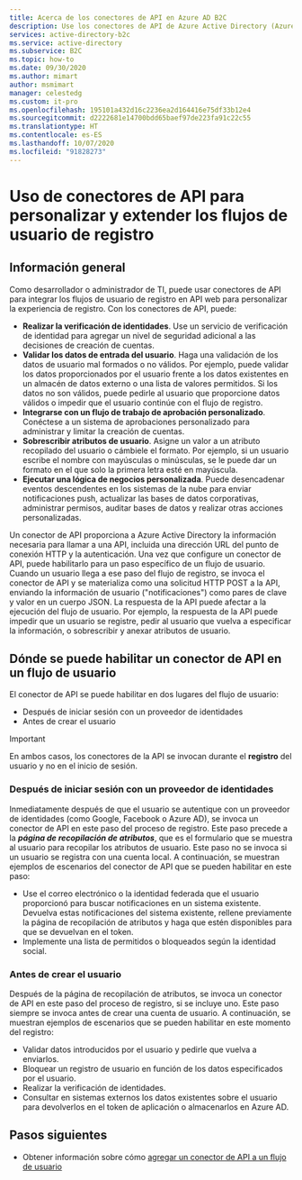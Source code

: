 ```yaml
---
title: Acerca de los conectores de API en Azure AD B2C
description: Use los conectores de API de Azure Active Directory (Azure AD) para personalizar y ampliar los flujos de usuario de registro con las API web.
services: active-directory-b2c
ms.service: active-directory
ms.subservice: B2C
ms.topic: how-to
ms.date: 09/30/2020
ms.author: mimart
author: msmimart
manager: celestedg
ms.custom: it-pro
ms.openlocfilehash: 195101a432d16c2236ea2d164416e75df33b12e4
ms.sourcegitcommit: d2222681e14700bdd65baef97de223fa91c22c55
ms.translationtype: HT
ms.contentlocale: es-ES
ms.lasthandoff: 10/07/2020
ms.locfileid: "91828273"
---
```

# <a name="use-api-connectors-to-customize-and-extend-sign-up-user-flows"></a>Uso de conectores de API para personalizar y extender los flujos de usuario de registro

## <a name="overview"></a>Información general 
Como desarrollador o administrador de TI, puede usar conectores de API para integrar los flujos de usuario de registro en API web para personalizar la experiencia de registro. Con los conectores de API, puede:

- **Realizar la verificación de identidades**. Use un servicio de verificación de identidad para agregar un nivel de seguridad adicional a las decisiones de creación de cuentas.
- **Validar los datos de entrada del usuario**. Haga una validación de los datos de usuario mal formados o no válidos. Por ejemplo, puede validar los datos proporcionados por el usuario frente a los datos existentes en un almacén de datos externo o una lista de valores permitidos. Si los datos no son válidos, puede pedirle al usuario que proporcione datos válidos o impedir que el usuario continúe con el flujo de registro.
- **Integrarse con un flujo de trabajo de aprobación personalizado**. Conéctese a un sistema de aprobaciones personalizado para administrar y limitar la creación de cuentas.
- **Sobrescribir atributos de usuario**. Asigne un valor a un atributo recopilado del usuario o cámbiele el formato. Por ejemplo, si un usuario escribe el nombre con mayúsculas o minúsculas, se le puede dar un formato en el que solo la primera letra esté en mayúscula. 
- **Ejecutar una lógica de negocios personalizada**. Puede desencadenar eventos descendentes en los sistemas de la nube para enviar notificaciones push, actualizar las bases de datos corporativas, administrar permisos, auditar bases de datos y realizar otras acciones personalizadas.

Un conector de API proporciona a Azure Active Directory la información necesaria para llamar a una API, incluida una dirección URL del punto de conexión HTTP y la autenticación. Una vez que configure un conector de API, puede habilitarlo para un paso específico de un flujo de usuario. Cuando un usuario llega a ese paso del flujo de registro, se invoca el conector de API y se materializa como una solicitud HTTP POST a la API, enviando la información de usuario ("notificaciones") como pares de clave y valor en un cuerpo JSON. La respuesta de la API puede afectar a la ejecución del flujo de usuario. Por ejemplo, la respuesta de la API puede impedir que un usuario se registre, pedir al usuario que vuelva a especificar la información, o sobrescribir y anexar atributos de usuario.

## <a name="where-you-can-enable-an-api-connector-in-a-user-flow"></a>Dónde se puede habilitar un conector de API en un flujo de usuario

El conector de API se puede habilitar en dos lugares del flujo de usuario:

- Después de iniciar sesión con un proveedor de identidades
- Antes de crear el usuario

> [!IMPORTANT]
> En ambos casos, los conectores de la API se invocan durante el **registro** del usuario y no en el inicio de sesión.

### <a name="after-signing-in-with-an-identity-provider"></a>Después de iniciar sesión con un proveedor de identidades

Inmediatamente después de que el usuario se autentique con un proveedor de identidades (como Google, Facebook o Azure AD), se invoca un conector de API en este paso del proceso de registro. Este paso precede a la ***página de recopilación de atributos***, que es el formulario que se muestra al usuario para recopilar los atributos de usuario. Este paso no se invoca si un usuario se registra con una cuenta local. A continuación, se muestran ejemplos de escenarios del conector de API que se pueden habilitar en este paso:

- Use el correo electrónico o la identidad federada que el usuario proporcionó para buscar notificaciones en un sistema existente. Devuelva estas notificaciones del sistema existente, rellene previamente la página de recopilación de atributos y haga que estén disponibles para que se devuelvan en el token.
- Implemente una lista de permitidos o bloqueados según la identidad social.

### <a name="before-creating-the-user"></a>Antes de crear el usuario

Después de la página de recopilación de atributos, se invoca un conector de API en este paso del proceso de registro, si se incluye uno. Este paso siempre se invoca antes de crear una cuenta de usuario. A continuación, se muestran ejemplos de escenarios que se pueden habilitar en este momento del registro:

- Validar datos introducidos por el usuario y pedirle que vuelva a enviarlos.
- Bloquear un registro de usuario en función de los datos especificados por el usuario.
- Realizar la verificación de identidades.
- Consultar en sistemas externos los datos existentes sobre el usuario para devolverlos en el token de aplicación o almacenarlos en Azure AD.


## <a name="next-steps"></a>Pasos siguientes
- Obtener información sobre cómo [agregar un conector de API a un flujo de usuario](add-api-connector.md)
<!-- - Learn how to [add a custom approval system to self-service sign-up](add-approvals.md) -->